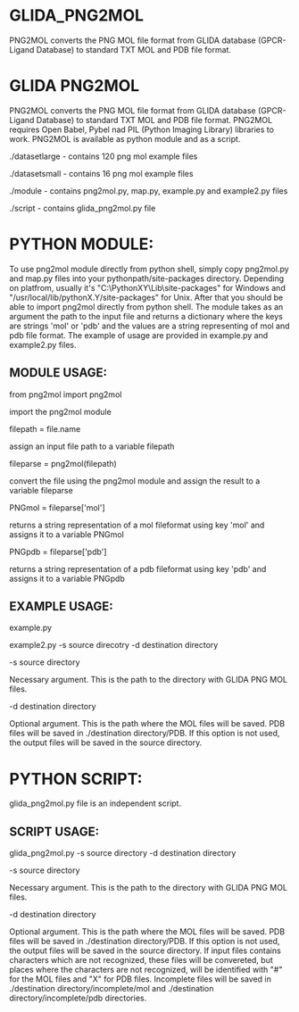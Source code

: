 GLIDA_PNG2MOL
=============

PNG2MOL converts the PNG MOL file format from GLIDA database (GPCR-Ligand Database) to standard TXT MOL and PDB file format.

GLIDA PNG2MOL
=============

PNG2MOL converts the PNG MOL file format from GLIDA database (GPCR-Ligand Database) to standard TXT MOL and PDB file format. PNG2MOL requires Open Babel, Pybel nad PIL (Python Imaging Library) libraries to work. PNG2MOL is  available as python module and as a script.


./datasetlarge 	- contains 120 png mol example files

./datasetsmall 	- contains 16 png mol example files

./module	- contains png2mol.py, map.py, example.py and example2.py files	

./script	- contains glida_png2mol.py file


PYTHON MODULE:
==============

To use png2mol module directly from python shell,  simply copy png2mol.py and map.py files into your pythonpath/site-packages directory. Depending on platfrom, usually it's "C:\PythonXY\Lib\site-packages" for Windows and "/usr/local/lib/pythonX.Y/site-packages" for Unix. After that you should be able to import png2mol directly from python shell. The module takes as an argument the path to the input file and returns a dictionary where the keys are strings 'mol' or 'pdb' and the values are a string representing of mol and pdb file format. The example of usage are provided in example.py and example2.py files.

MODULE USAGE:
-------------

from png2mol import png2mol 

import the png2mol module

filepath = file.name		        

assign an input file path to a variable filepath

fileparse = png2mol(filepath)	  

convert the file using the png2mol module and assign the result to a variable fileparse	

PNGmol = fileparse['mol']	     

returns a string representation of a mol fileformat using key 'mol' and assigns it to a variable PNGmol

PNGpdb = fileparse['pdb']       

returns a string representation of a pdb fileformat using key 'pdb' and assigns it to a                                 variable PNGpdb

EXAMPLE USAGE:
--------------

example.py

example2.py -s source direcotry -d destination directory

-s source directory	
 
  Necessary argument. This is the path to the directory with GLIDA PNG MOL files.
  
-d destination directory
  
  Optional argument. This is the path where the MOL files will be saved. PDB files will be saved in 
  ./destination directory/PDB. If this option is not used, the output files will be saved in the source directory.  


PYTHON SCRIPT:
==============

glida_png2mol.py file  is an independent script.  

SCRIPT USAGE:
-------------

glida_png2mol.py -s source directory -d destination directory

-s source directory	
  
  Necessary argument. This is the path to the directory with GLIDA PNG MOL files.
  
-d destination directory	
  
  Optional argument. This is the path where the MOL files will be saved. PDB files will be saved in 
  ./destination directory/PDB. If this option is not used, the output files will be saved in the source directory. 
  If input files contains characters which are not recognized, these files will be convereted,  but places where the
  characters are not recognized, will be identified with "#" for the MOL files and "X" for PDB files. Incomplete files
  will be saved in  ./destination directory/incomplete/mol and ./destination directory/incomplete/pdb directories.


